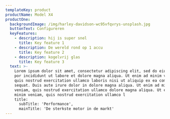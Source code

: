 ```yaml
---
templateKey: product
productName: Model X4
productOne:
  backgroundImage: /img/harley-davidson-wc95vfqvrys-unsplash.jpg
  buttonText: Configureren
  keyFeatures:
    - description: hij is super snel
      title: Key feature 1
    - description: De wereld rond op 1 accu
      title: Key feature 2
    - description: kogelvrij glas
      title: Key feature 3
  text: >-
    Lorem ipsum dolor sit amet, consectetur adipiscing elit, sed do eiusmod tem-
    por incididunt ut labore et dolore magna aliqua. Ut enim ad minim veniam,
    quis nostrud exercitation ullamco laboris nisi ut aliquip ex ea commodo con-
    sequat. Duis aute irure dolor in dolore magna aliqua. Ut enim ad minim
    veniam, quis nostrud exercitation ullamco dolore magna aliqua. Ut enim ad
    minim veniam, quis nostrud exercitation ullamco l
    title:
      subTitle: 'Performance',
      mainTitle: 'De sterkste motor in de markt'
---
```

